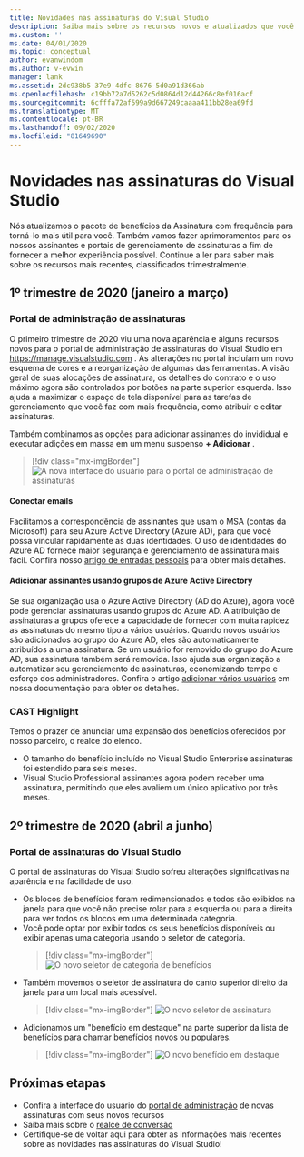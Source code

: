 ```yaml
---
title: Novidades nas assinaturas do Visual Studio
description: Saiba mais sobre os recursos novos e atualizados que você pode usar para gerenciar assinaturas do Visual Studio.
ms.custom: ''
ms.date: 04/01/2020
ms.topic: conceptual
author: evanwindom
ms.author: v-evwin
manager: lank
ms.assetid: 2dc938b5-37e9-4dfc-8676-5d0a91d366ab
ms.openlocfilehash: c19bb72a7d5262c5d0864d12d44266c8ef016acf
ms.sourcegitcommit: 6cfffa72af599a9d667249caaaa411bb28ea69fd
ms.translationtype: MT
ms.contentlocale: pt-BR
ms.lasthandoff: 09/02/2020
ms.locfileid: "81649690"
---
```

# <a name="what39s-new-in-visual-studio-subscriptions"></a>Novidades nas assinaturas do Visual Studio

Nós atualizamos o pacote de benefícios da Assinatura com frequência para torná-lo mais útil para você. Também vamos fazer aprimoramentos para os nossos assinantes e portais de gerenciamento de assinaturas a fim de fornecer a melhor experiência possível.  Continue a ler para saber mais sobre os recursos mais recentes, classificados trimestralmente.

## <a name="2020-q1-january-march"></a>1º trimestre de 2020 (janeiro a março)

### <a name="subscriptions-administration-portal"></a>Portal de administração de assinaturas
O primeiro trimestre de 2020 viu uma nova aparência e alguns recursos novos para o portal de administração de assinaturas do Visual Studio em https://manage.visualstudio.com . As alterações no portal incluíam um novo esquema de cores e a reorganização de algumas das ferramentas.  A visão geral de suas alocações de assinatura, os detalhes do contrato e o uso máximo agora são controlados por botões na parte superior esquerda.  Isso ajuda a maximizar o espaço de tela disponível para as tarefas de gerenciamento que você faz com mais frequência, como atribuir e editar assinaturas.  

Também combinamos as opções para adicionar assinantes do invididual e executar adições em massa em um menu suspenso **+ Adicionar** . 

   > [!div class="mx-imgBorder"]
   > ![A nova interface do usuário para o portal de administração de assinaturas](_img/whats-new/new-admin-ui.png)

#### <a name="connect-emails"></a>Conectar emails
Facilitamos a correspondência de assinantes que usam o MSA (contas da Microsoft) para seu Azure Active Directory (Azure AD), para que você possa vincular rapidamente as duas identidades.  O uso de identidades do Azure AD fornece maior segurança e gerenciamento de assinatura mais fácil.  Confira nosso [artigo de entradas pessoais](personal-email-sign-ins.md) para obter mais detalhes. 

#### <a name="add-subscribers-using-azure-active-directory-groups"></a>Adicionar assinantes usando grupos de Azure Active Directory
Se sua organização usa o Azure Active Directory (AD do Azure), agora você pode gerenciar assinaturas usando grupos do Azure AD.  A atribuição de assinaturas a grupos oferece a capacidade de fornecer com muita rapidez as assinaturas do mesmo tipo a vários usuários.  Quando novos usuários são adicionados ao grupo do Azure AD, eles são automaticamente atribuídos a uma assinatura.  Se um usuário for removido do grupo do Azure AD, sua assinatura também será removida.  Isso ajuda sua organização a automatizar seu gerenciamento de assinaturas, economizando tempo e esforço dos administradores.  Confira o artigo [adicionar vários usuários](https://docs.microsoft.com/visualstudio/subscriptions/assign-license-bulk#use-azure-active-directory-groups-to-assign-subscriptions) em nossa documentação para obter os detalhes. 

### <a name="cast-highlight"></a>CAST Highlight
Temos o prazer de anunciar uma expansão dos benefícios oferecidos por nosso parceiro, o realce do elenco. 
- O tamanho do benefício incluído no Visual Studio Enterprise assinaturas foi estendido para seis meses.  
- Visual Studio Professional assinantes agora podem receber uma assinatura, permitindo que eles avaliem um único aplicativo por três meses. 

## <a name="2020-q2-april-june"></a>2º trimestre de 2020 (abril a junho)

### <a name="visual-studio-subscriptions-portal"></a>Portal de assinaturas do Visual Studio

O portal de assinaturas do Visual Studio sofreu alterações significativas na aparência e na facilidade de uso.  

- Os blocos de benefícios foram redimensionados e todos são exibidos na janela para que você não precise rolar para a esquerda ou para a direita para ver todos os blocos em uma determinada categoria. 
- Você pode optar por exibir todos os seus benefícios disponíveis ou exibir apenas uma categoria usando o seletor de categoria.
   > [!div class="mx-imgBorder"]
   > ![O novo seletor de categoria de benefícios](_img/whats-new/whats-new-category-picker.png)
- Também movemos o seletor de assinatura do canto superior direito da janela para um local mais acessível.
   > [!div class="mx-imgBorder"]
   > ![O novo seletor de assinatura](_img/whats-new/whats-new-sub-picker.png)
- Adicionamos um "benefício em destaque" na parte superior da lista de benefícios para chamar benefícios novos ou populares.  
   > [!div class="mx-imgBorder"]
   > ![O novo benefício em destaque](_img/whats-new/whats-new-featured.png)

## <a name="next-steps"></a>Próximas etapas
- Confira a interface do usuário do [portal de administração](https://manage.visualstudio.com) de novas assinaturas com seus novos recursos
- Saiba mais sobre o [realce de conversão](vs-cast.md)
- Certifique-se de voltar aqui para obter as informações mais recentes sobre as novidades nas assinaturas do Visual Studio!